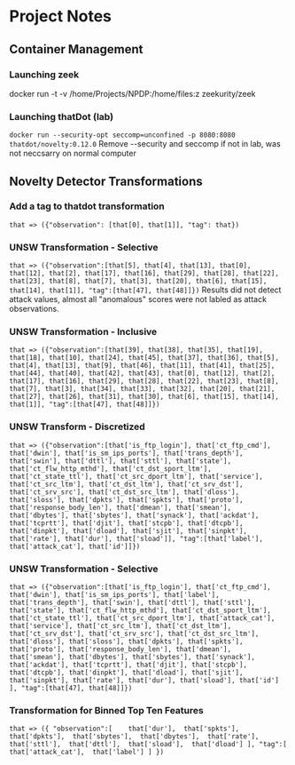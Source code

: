 # Project Notes
## Container Management
### Launching zeek
docker run -t -v /home/Projects/NPDP:/home/files:z zeekurity/zeek

### Launching thatDot (lab)
`docker run --security-opt seccomp=unconfined -p 8080:8080 thatdot/novelty:0.12.0`
Remove --security and seccomp if not in lab, was not neccsarry on normal computer

## Novelty Detector Transformations
### Add a tag to thatdot transformation
`that => ({"observation": [that[0], that[1]], "tag": that})`

### UNSW Transformation - Selective
`that => ({"observation":[that[5], that[4], that[13], that[0], that[12], that[2], that[17], that[16], that[29], that[28], that[22], that[23], that[8], that[7], that[3], that[20], that[6], that[15], that[14], that[1]], "tag":[that[47], that[48]]})`
Results did not detect attack values, almost all "anomalous" scores were not labled as attack observations.

### UNSW Transformation - Inclusive
`that => ({"observation":[that[39], that[38], that[35], that[19], that[18], that[10], that[24], that[45], that[37], that[36], that[5], that[4], that[13], that[9], that[46], that[11], that[41], that[25], that[44], that[40], that[42], that[43], that[0], that[12], that[2], that[17], that[16], that[29], that[28], that[22], that[23], that[8], that[7], that[3], that[34], that[33], that[32], that[20], that[21], that[27], that[26], that[31], that[30], that[6], that[15], that[14], that[1]], "tag":[that[47], that[48]]})`

### UNSW Transform - Discretized

`that => ({"observation":[that['is_ftp_login'], that['ct_ftp_cmd'], that['dwin'], that['is_sm_ips_ports'], that['trans_depth'], that['swin'], that['dttl'], that['sttl'], that['state'], that['ct_flw_http_mthd'], that['ct_dst_sport_ltm'], that['ct_state_ttl'], that['ct_src_dport_ltm'], that['service'], that['ct_src_ltm'], that['ct_dst_ltm'], that['ct_srv_dst'], that['ct_srv_src'], that['ct_dst_src_ltm'], that['dloss'], that['sloss'], that['dpkts'], that['spkts'], that['proto'], that['response_body_len'], that['dmean'], that['smean'], that['dbytes'], that['sbytes'], that['synack'], that['ackdat'], that['tcprtt'], that['djit'], that['stcpb'], that['dtcpb'], that['dinpkt'], that['dload'], that['sjit'], that['sinpkt'], that['rate'], that['dur'], that['sload']], "tag":[that['label'], that['attack_cat'], that['id']]})`

### UNSW Transformation - Selective
`that => ({"observation":[that['is_ftp_login'], that['ct_ftp_cmd'], that['dwin'], that['is_sm_ips_ports'], that['label'], that['trans_depth'], that['swin'], that['dttl'], that['sttl'], that['state'], that['ct_flw_http_mthd'], that['ct_dst_sport_ltm'], that['ct_state_ttl'], that['ct_src_dport_ltm'], that['attack_cat'], that['service'], that['ct_src_ltm'], that['ct_dst_ltm'], that['ct_srv_dst'], that['ct_srv_src'], that['ct_dst_src_ltm'], that['dloss'], that['sloss'], that['dpkts'], that['spkts'], that['proto'], that['response_body_len'], that['dmean'], that['smean'], that['dbytes'], that['sbytes'], that['synack'], that['ackdat'], that['tcprtt'], that['djit'], that['stcpb'], that['dtcpb'], that['dinpkt'], that['dload'], that['sjit'], that['sinpkt'], that['rate'], that['dur'], that['sload'], that['id'] ], "tag":[that[47], that[48]]})`

### Transformation for Binned Top Ten Features
`that => ({
  "observation":[    that['dur'], 
    that['spkts'], 
    that['dpkts'], 
    that['sbytes'], 
    that['dbytes'], 
    that['rate'], 
    that['sttl'], 
    that['dttl'], 
    that['sload'], 
    that['dload']
  ],
  "tag":[    that['attack_cat'], 
    that['label']
  ]
})`
